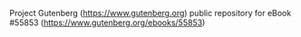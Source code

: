 Project Gutenberg (https://www.gutenberg.org) public repository for
eBook #55853 (https://www.gutenberg.org/ebooks/55853)
